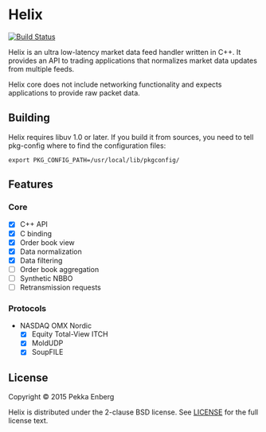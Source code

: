 # Helix

[![Build Status](https://travis-ci.org/penberg/helix.svg?branch=master)](https://travis-ci.org/penberg/helix)

Helix is an ultra low-latency market data feed handler written in C++. It provides an API to trading applications that normalizes market data updates from multiple feeds.

Helix core does not include networking functionality and expects applications to provide raw packet data.

## Building

Helix requires libuv 1.0 or later. If you build it from sources, you need to tell pkg-config where to find the configuration files:

```
export PKG_CONFIG_PATH=/usr/local/lib/pkgconfig/
```

## Features

### Core

* [x] C++ API
* [x] C binding
* [x] Order book view
* [x] Data normalization
* [x] Data filtering
* [ ] Order book aggregation
* [ ] Synthetic NBBO
* [ ] Retransmission requests

### Protocols

* NASDAQ OMX Nordic
  * [x] Equity Total-View ITCH
  * [x] MoldUDP
  * [x] SoupFILE

## License

Copyright © 2015 Pekka Enberg

Helix is distributed under the 2-clause BSD license. See [LICENSE](https://github.com/penberg/helix/blob/master/LICENSE) for the full license text.
